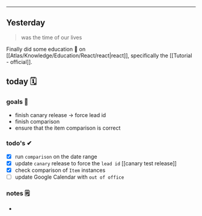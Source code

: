 

---

## Yesterday
> was the time of our lives

Finally did some education 🎒 on [[Atlas/Knowledge/Education/React/react|react]], specifically the [[Tutorial - official]].

## today 🗓

### goals 🏴
- finish canary release -> force lead id
- finish comparison
- ensure that the item comparison is correct

### todo's ✔
- [x] run `comparison` on the date range
- [x] update `canary` release to force the `lead id`
		[[canary test release]]
- [x] check comparison of `Item` instances
- [ ] update Google Calendar with `out of office`

### notes 🗒
- 